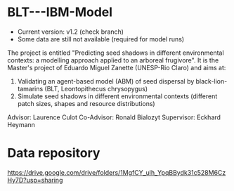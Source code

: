 # BLT---IBM-Model

* Current version: v1.2 (check branch)
* Some data are still not available (required for model runs)


The project is entitled "Predicting seed shadows in different environmental contexts: a modelling approach applied to an arboreal frugivore". It is the Master's project of Eduardo Miguel Zanette (UNESP-Rio Claro) and aims at:
1) Validating an agent-based model (ABM) of seed dispersal by black-lion-tamarins (BLT, Leontopithecus chrysopygus)
2) Simulate seed shadows in different environmental contexts (different patch sizes, shapes and resource distributions)

Advisor: Laurence Culot
Co-Advisor: Ronald Bialozyt
Supervisor: Eckhard Heymann



# Data repository

https://drive.google.com/drive/folders/1MgfCY_ulh_YpqBBydk31c528M6CzHy7D?usp=sharing